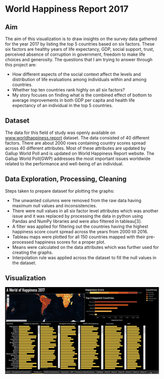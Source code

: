 # World Happiness Report 2017
## Aim
The aim of this visualization is to draw insights on the survey data gathered for the year 2017 by listing the
top 5 countries based on six factors. These six factors are healthy years of life expectancy, GDP, social
support, trust, perceived absence of corruption in government, freedom to make life choices and generosity.
The questions that I am trying to answer through this project are:
- How different aspects of the social context affect the levels and distribution of life evaluations among
individuals within and among countries.
- Whether top ten countries rank highly on all six factors?
- My story focuses on finding what is the combined effect of bottom to average improvements in both
GDP per capita and health life expectancy of an individual in the top 5 countries.

## Dataset
The data for this field of study was openly available on www.worldhappiness.report dataset. The data
consisted of 40 different factors. There are about 2000 rows containing country scores spread across 40
different attributes. Most of these attributes are updated by Gallup World Poll and is updated on World
Happiness Report website. The Gallup World Poll(GWP) addresses the most important issues worldwide
related to the performance and well-being of an individual.

## Data Exploration, Processing, Cleaning
Steps taken to prepare dataset for plotting the graphs:
- The unwanted columns were removed from the raw data having maximum null values and
inconsistencies.
- There were null values in all six factor level attributes which was another issue and it was replaced
by processing the data in python using Pandas and NumPy libraries and were also filtered in
tableau[3].
- A filter was applied for filtering out the countries having the highest happiness score count spread
across the years from 2000 till 2016.
- Tableau maps were plotted for all 150 countries mapped with their pre-processed happiness scores
for a proper plot.
- Means were calculated on the data attributes which was further used for creating the graphs.
- Interpolation rule was applied across the dataset to fill the null values in the dataset.

## Visualization
![alt text](https://github.com/PrateekSakaray/Tableau-Dashboard/blob/master/tableau_ss.png)
